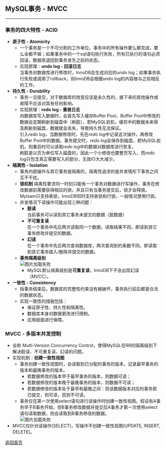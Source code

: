 ## **MySQL事务 - MVCC**
------------------
### **事务的四大特性 - ACID**
* **原子性 - Atomicity**
    + 一个事务是一个不可分割的工作单位，事务中的所有操作要么都完成，要么全都不做；如果事务中的一个sql语句执行失败，所有已执行的语句必须回滚，数据库退回到事务发生之前的状态。
    + 实现原理：**undo log - 回滚日志**  
     当事务对数据库进行修改时，InnoDB会生成对应的undo log；如果事务执行失败或调用了rollback，则InnoDB会根据undo log的内容做与之前相反的工作。 
* **持久性 - Durability**
    + 事务一旦提交，对于数据库的改变应该是永久性的，接下来的其他操作或故障不应该对其有任何影响。
    + 实现原理：**redo log - 重做日志**  
    向数据库写入数据时，会首先写入缓存Buffer Pool，Buffer Pool中修改的数据会定期刷新到磁盘中（刷脏），若MySQL宕机，缓存中的数据未来得及刷新到磁盘，数据就会丢失，导致持久性无法保证。  
    引入*redo log*，当数据修改时，先在*redo log*中记录这次操作，再修改Buffer Pool中的数据。事务提交时，*redo log*会保存到磁盘，若MySQL宕机，则重启时可以读取*redo log*中的数据对数据库进行恢复。  
    刷脏是以页为单位写入磁盘的，因此一个小修改也要整页写入，而*redo log*只包含真正需要写入的部分，无效IO大大减少。
* **隔离性 - Isolation**
    + 事务内部操作与其它事务是隔离的，隔离性追求的是并发情形下事务之间互不干扰。
    + **锁机制**  隔离性要求同一时刻只能有一个事务对数据进行写操作，事务在修改数据前需要获得相应的锁，并且只有当事务提交后，锁才会释放。MyIsam只支持表锁，InnoDB同时支持表锁和行锁，一般情况使用行锁。
    + 并发情况下读操作可能出现三种问题：
        * **脏读**  
        当前事务可以读到其它事务未提交的数据（脏数据）
        * **不可重复读**  
        在一个事务中先后两次读取同一个数据，读取结果不同，即读到其它事务修改并提交的数据。
        * **幻读**  
        在一个事务中先后两次查询数据库，两次查询到的条数不同，即读取到其它事务插入/删除并提交的数据。
    + **事务隔离级别**  
        ![图片加载失败](https://maxwell-l.github.io/WriteSomething/image/mvcc1.png)
        * MySQL默认隔离级别是**可重复读**，InnoDB下不会出现幻读（MVCC）。
* **一致性 - Consistency**
    + 指事务结束后，数据库的完整性约束没有被破坏，事务执行前后都是合法的数据状态。
    + 实现一致性的措施包括：
        * 保证原子性、持久性和隔离性。
        * 数据库本身对数据更改进行限制。
        * 应用层面进行保障。

### **MVCC - 多版本并发控制**
* 全称 Multi-Version Concurrency Control，使得MySQL在RR的隔离级别下解决脏读、不可重复读、幻读的问题。
* 实现机制：**创建一致性视图**  
    + 事务创建一致性视图时，会读取到已分配的事务的版本，记录最早事务的版本和最晚事务的版本。
        * 若数据修改的版本早于最早事务的版本，则数据可读；
        * 若数据修改的版本晚于最晚事务的版本，则数据不可读；
        * 若数据修改的版本处于最早和最晚之间：则该数据版本对应的事务若已提交，则可读，否则不可读。
    + 事务仅在第一次使用select语句进行读操作时创建一致性视图，假设有A事务早于B事务开始，但B事务修改数据并提交后A事务才第一次使用select语句读取数据，则会读取到B事务修改的数据。  
        ![图片加载失败](https://maxwell-l.github.io/WriteSomething/image/mvcc2.png)
* MVCC仅针对读操作(SELECT)，写操作不创建一致性视图(UPDATE, INSERT, DELETE)。







[返回首页](https://maxwell-l.github.io/WriteSomething)


